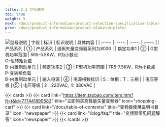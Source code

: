 ```yaml
---
title: 2.3 型号说明
toc: true
weight: 3
next: /docs/product-information/product-selection-specification-table/
prev: /docs/product-information/product-aluminum-plate/
---
```


![型号说明](/images/xh.jpg "矢量变频器型号说明")
| 字段      | 标识 | 标识说明     | 具体内容    |
| :----:       |    :----:   |          :----: |       :----: |
| 产品系列      | ① | 产品系列     | 通用矢量变频器系列为8000    |
| 额定功率1      | ② | G型机功率范围     | 5R5-5.5KW，R为小数点</br>G-恒转矩负载 </br>B-内置制动单元    |
| 额定功率2      | ③ | P型机功率范围     | 7R5-7.5KW，R为小数点</br>P-变转矩负载 </br>B-内置制动单元    |
| 输入电源      | ④ | 电源相数标识     | S：单相；T：三相    |
| 电压等级      | ⑤ | 电压等级     | 2：220VAC; 4: 380VAC    |

{{< cards >}}
  {{< card link="https://item.taobao.com/item.htm?ft=t&id=771441899583" title="立即购买高性能矢量变频器" icon="shopping-cart" >}}
  {{< card link="/docs/table-of-contents/" title="变频器使用说明书目录" icon="newspaper"  >}}
  {{< card link="/blog/faq/" title="变频器常见问题解答" icon="newspaper" >}}
{{< /cards >}}	
